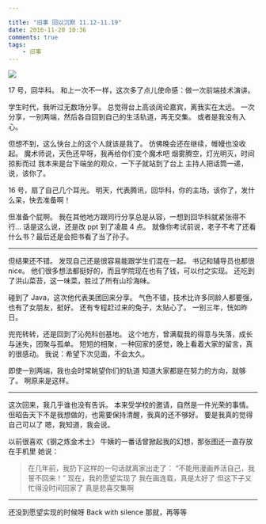 ```yaml
---

title: "旧事 回以沉默 11.12-11.19"
date: 2016-11-20 10:36
comments: true
tags: 
	- 旧事
---
```


![](/assets/blogImg/diary-16.jpg)

17 号，回华科。
和上一次不一样，这次多了点儿使命感：做一次前端技术演讲。

学生时代，我听过无数场分享。
总觉得台上高谈阔论嘉宾，离我实在太远。
一次分享，一别两端，然后各自回到自己的生活轨道，再无交集。
或者是我没有入心。

但想不到，这么快台上的这个人就该是我了。
仿佛晚会还在继续，帷幔也没收起。
魔术师说，天色还早呀，我再给你们变个魔术吧
烟雾腾空，灯光明灭，时间掠影而过
我本来是台下端坐的观众，一下子就站到了台上
主持人把话筒一递，说，该你了。

<!-- more -->

16 号，扇了自己几个耳光。
明天，代表腾讯，回华科，你的主场，该你了，发什么呆，快去准备啊！

但准备个屁啊。
我在其他地方跟同行分享总是从容，一想到回华科就紧张得不行…
话是这么说，还是改 ppt 到了凌晨 4 点。
就像你考试前说，老子不考了还看什么书？最后还是会把书看了当了孙子。

---

但结果还不错。
发现自己还是很容易能跟学生们混在一起。
书记和辅导员也都很 nice。
他们很多想法都挺好的，而且学院现在也有了钱，可以付之实现。
还吃到了洪山菜苔，这一味菜，胜过了所有山珍海味。

碰到了 Java，这次他代表美团回来分享。
气色不错，技术比许多同龄人都要强，也有了女朋友，挺好。
还有专程赶过来的兔子，太贴心了。
一别三年，恍如昨日。

兜兜转转，还是回到了沁苑科创基地。
这个地方，曾满载我的得意与失落，成长与迷失，团聚与孤单。
短短的相聚，一种回家的感觉，晚上看着大家的留言，真的很感动。
我说：希望下次见面，不会太久。

即使一别两端，我也会时常眺望你们的轨道
知道大家都是在努力的方向，就够了。
啊原来是这样。

---

这次回来，我几乎谁也没有告诉。
本来受学校的邀请，自然是一件光荣的事情。
但昭告天下不是我想做的，也需要保持清醒，我真的还不够好。
要是我真的觉得自己可以了
嗯，我知道，我会说。

以前很喜欢《钢之炼金术士》
牛姨的一番话曾掀起我的幻想，那张图还一直存放在手机里
她说：

> 在几年前，我扔下这样的一句话就离家出走了：
> “不能用漫画养活自己，我誓不回来！”
> 现在，我的愿望实现了
> 我在画连载，真是太好了
> 但这下子又忙得没时间回家了
> 真是悲喜交集啊

---

还没到愿望实现的时候呀
Back with silence
那就，再等等

